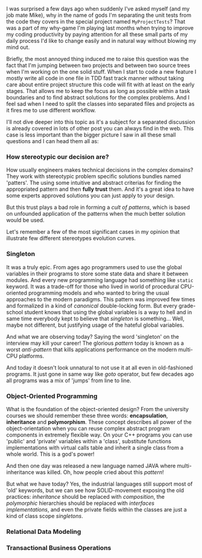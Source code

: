 I was surprised a few days ago when suddenly I've asked myself (and my job mate Mike), why in the name of gods I'm separating the unit tests from the code they covers in the special project named `MyProjectTests`? That was a part of my why-game I'm playing last months when trying to improve my coding productivity by paying attention for all these small parts of my daily process I'd like to change easily and in natural way without blowing my mind out. 

Briefly, the most annoyed thing induced me to raise this question was the fact that I'm jumping between two projects and between two source trees when I'm working on the one solid stuff. When I start to code a new feature I mostly write all code in one file in TDD fast track manner without taking care about entire project structure this code will fit with at least on the early stages. That allows me to keep the focus as long as possible within a task boundaries and to find abstract solutions for the complex problems. And I feel sad when I need to split the classes into separated files and projects as it fires me to use different workflow.

I'll not dive deeper into this topic as it's a subject for a separated discussion is already covered in lots of other post you can always find in the web. This case is less important than the bigger picture I saw in all these small questions and I can head them all as:

### How stereotypic our decision are?

How usually engineers makes technical decisions in the complex domains? They work with stereotypic problem specific solutions bundles named 'patters'. The using some intuitive and abstract criterias for finding the appropriated pattern and then **fully trust** them. And it's a great idea to have some experts approved solutions you can just apply to your design.

But this trust plays a bad role in forming a *cult of patterns*, which is based on unfounded application of the patterns when the much better solution would be used.

Let's remember a few of the most significant cases in my opinion that illustrate few different stereotypes evolution curves.

### Singleton

It was a truly epic. From ages ago programmers used to use the global variables in their programs to store some state data and share it between modules. And every new programming language had something like `static` keyword. It was a trade-off for those who lived in world of procedural CPU-oriented programming models and who wanted to bring the usual approaches to the modern paradigms. This pattern was improved few times and formalized in a kind of *canonical* double-locking form. But every grade-school student knows that using the global variables is a way to hell and in same time everybody kept to believe that *singleton* is something... Well, maybe not different, but justifying usage of the hateful global variables.

And what we are observing today? Saying the word 'singleton' on the interview may kill your career! The glorious *pattern* today is known as a worst *anti-pattern* that kills applications performance on the modern multi-CPU platforms.

And today it doesn't look unnatural to not use it at all even in old-fashioned programs. It just gone in same way like *goto* operator, but few decades ago all programs was a mix of 'jumps' from line to line.

### Object-Oriented Programming

What is the foundation of the object-oriented design? From the university courses we should remember these three words: **encapsulation**, **inheritance** and **polymorphism**. These concept describes all power of the object-orientation when you can reuse complex abstract program components in extremely flexible way. On your C++ programs you can use 'public' and 'private' variables within a 'class', substitute functions implementations with virtual calls table and inherit a single class from a whole world. This is a god's power!

And then one day was released a new language named JAVA where multi-inheritance was killed. Oh, how people cried about this *pattern*! 

But what we have today? Yes, the industrial languages still support most of 'old' keywords, but we can see how SOLID-movement exposing the old practices: *inheritance* should be replaced with *composition*, the *polymorphic* hierarchies should be replaced with *interfaces implementations*, and even the private fields within the classes are just a kind of class scope *singletons*. 

### Relational Data Modeling



### Transactional Business Operations




